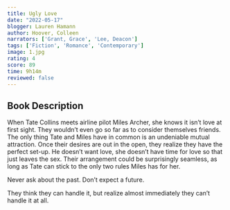 ```yaml
---
title: Ugly Love 
date: "2022-05-17"
blogger: Lauren Hamann
author: Hoover, Colleen
narrators: ['Grant, Grace', 'Lee, Deacon']
tags: ['Fiction', 'Romance', 'Contemporary']
image: 1.jpg
rating: 4
score: 89
time: 9h14m
reviewed: false
---
```



## Book Description

When Tate Collins meets airline pilot Miles Archer, she knows it isn’t love at first sight. They wouldn’t even go so far as to consider themselves friends. The only thing Tate and Miles have in common is an undeniable mutual attraction. Once their desires are out in the open, they realize they have the perfect set-up. He doesn’t want love, she doesn’t have time for love so that just leaves the sex. Their arrangement could be surprisingly seamless, as long as Tate can stick to the only two rules Miles has for her.

Never ask about the past.
Don’t expect a future.

They think they can handle it, but realize almost immediately they can’t handle it at all.